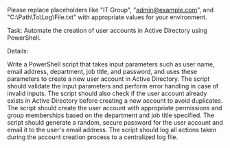Please replace placeholders like "IT Group", "admin@example.com", and "C:\Path\To\Log\File.txt" with appropriate values for your environment.


Task: Automate the creation of user accounts in Active Directory using PowerShell.

Details:

Write a PowerShell script that takes input parameters such as user name, email address, department, job title, and password, and uses these parameters to create a new user account in Active Directory.
The script should validate the input parameters and perform error handling in case of invalid inputs.
The script should also check if the user account already exists in Active Directory before creating a new account to avoid duplicates.
The script should create the user account with appropriate permissions and group memberships based on the department and job title specified.
The script should generate a random, secure password for the user account and email it to the user's email address.
The script should log all actions taken during the account creation process to a centralized log file.
